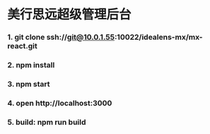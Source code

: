 # 美行思远超级管理后台

### 1. git clone ssh://git@10.0.1.55:10022/idealens-mx/mx-react.git

### 2. npm install

### 3. npm start

### 4. open http://localhost:3000

### 5. build:  npm run build

